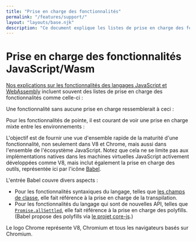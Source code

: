 ```yaml
---
title: "Prise en charge des fonctionnalités"
permalink: "/features/support/"
layout: "layouts/base.njk"
description: "Ce document explique les listes de prise en charge des fonctionnalités des langages JavaScript et WebAssembly telles qu'utilisées sur le site Web de V8."
---
```

# Prise en charge des fonctionnalités JavaScript/Wasm

[Nos explications sur les fonctionnalités des langages JavaScript et WebAssembly](/features) incluent souvent des listes de prise en charge des fonctionnalités comme celle-ci :

<feature-support chrome="71"
                 firefox="65"
                 safari="12"
                 nodejs="12"
                 babel="yes"></feature-support>

Une fonctionnalité sans aucune prise en charge ressemblerait à ceci :

<feature-support chrome="no"
                 firefox="no"
                 safari="no"
                 nodejs="no"
                 babel="no"></feature-support>

Pour les fonctionnalités de pointe, il est courant de voir une prise en charge mixte entre les environnements :

<feature-support chrome="partial"
                 firefox="yes"
                 safari="yes"
                 nodejs="no"
                 babel="yes"></feature-support>

L'objectif est de fournir une vue d'ensemble rapide de la maturité d'une fonctionnalité, non seulement dans V8 et Chrome, mais aussi dans l'ensemble de l'écosystème JavaScript. Notez que cela ne se limite pas aux implémentations natives dans les machines virtuelles JavaScript activement développées comme V8, mais inclut également la prise en charge des outils, représentée ici par l'icône [Babel](https://babeljs.io/).

<!--truncate-->
L'entrée Babel couvre divers aspects :

- Pour les fonctionnalités syntaxiques du langage, telles que [les champs de classe](/features/class-fields), elle fait référence à la prise en charge de la transpilation.
- Pour les fonctionnalités du langage qui sont de nouvelles API, telles que [`Promise.allSettled`](/features/promise-combinators#promise.allsettled), elle fait référence à la prise en charge des polyfills. (Babel propose des polyfills via [le projet core-js](https://github.com/zloirock/core-js).)

Le logo Chrome représente V8, Chromium et tous les navigateurs basés sur Chromium.
